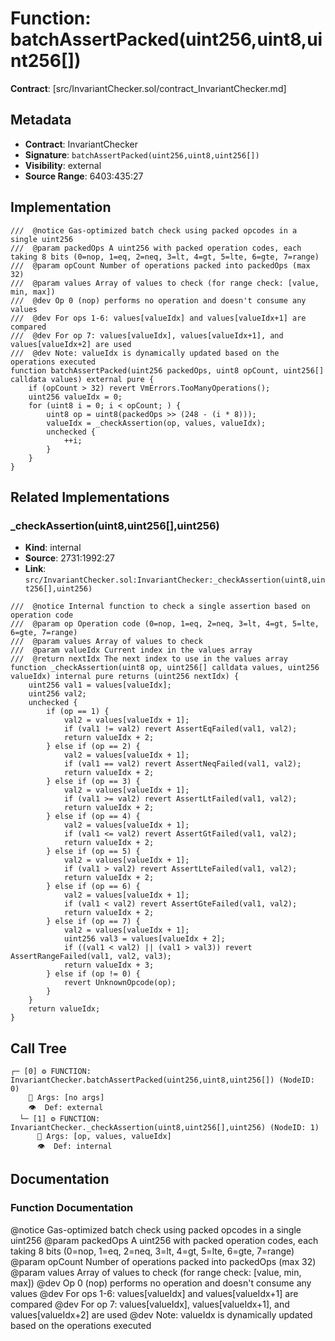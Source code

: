 # Function: batchAssertPacked(uint256,uint8,uint256[])

**Contract**: [src/InvariantChecker.sol/contract_InvariantChecker.md]

## Metadata

- **Contract**: InvariantChecker
- **Signature**: `batchAssertPacked(uint256,uint8,uint256[])`
- **Visibility**: external
- **Source Range**: 6403:435:27

## Implementation

```solidity
///  @notice Gas-optimized batch check using packed opcodes in a single uint256
///  @param packedOps A uint256 with packed operation codes, each taking 8 bits (0=nop, 1=eq, 2=neq, 3=lt, 4=gt, 5=lte, 6=gte, 7=range)
///  @param opCount Number of operations packed into packedOps (max 32)
///  @param values Array of values to check (for range check: [value, min, max])
///  @dev Op 0 (nop) performs no operation and doesn't consume any values
///  @dev For ops 1-6: values[valueIdx] and values[valueIdx+1] are compared
///  @dev For op 7: values[valueIdx], values[valueIdx+1], and values[valueIdx+2] are used
///  @dev Note: valueIdx is dynamically updated based on the operations executed
function batchAssertPacked(uint256 packedOps, uint8 opCount, uint256[] calldata values) external pure {
    if (opCount > 32) revert VmErrors.TooManyOperations();
    uint256 valueIdx = 0;
    for (uint8 i = 0; i < opCount; ) {
        uint8 op = uint8(packedOps >> (248 - (i * 8)));
        valueIdx = _checkAssertion(op, values, valueIdx);
        unchecked {
            ++i;
        }
    }
}
```

## Related Implementations

### _checkAssertion(uint8,uint256[],uint256)

- **Kind**: internal
- **Source**: 2731:1992:27
- **Link**: `src/InvariantChecker.sol:InvariantChecker:_checkAssertion(uint8,uint256[],uint256)`

```solidity
///  @notice Internal function to check a single assertion based on operation code
///  @param op Operation code (0=nop, 1=eq, 2=neq, 3=lt, 4=gt, 5=lte, 6=gte, 7=range)
///  @param values Array of values to check
///  @param valueIdx Current index in the values array
///  @return nextIdx The next index to use in the values array
function _checkAssertion(uint8 op, uint256[] calldata values, uint256 valueIdx) internal pure returns (uint256 nextIdx) {
    uint256 val1 = values[valueIdx];
    uint256 val2;
    unchecked {
        if (op == 1) {
            val2 = values[valueIdx + 1];
            if (val1 != val2) revert AssertEqFailed(val1, val2);
            return valueIdx + 2;
        } else if (op == 2) {
            val2 = values[valueIdx + 1];
            if (val1 == val2) revert AssertNeqFailed(val1, val2);
            return valueIdx + 2;
        } else if (op == 3) {
            val2 = values[valueIdx + 1];
            if (val1 >= val2) revert AssertLtFailed(val1, val2);
            return valueIdx + 2;
        } else if (op == 4) {
            val2 = values[valueIdx + 1];
            if (val1 <= val2) revert AssertGtFailed(val1, val2);
            return valueIdx + 2;
        } else if (op == 5) {
            val2 = values[valueIdx + 1];
            if (val1 > val2) revert AssertLteFailed(val1, val2);
            return valueIdx + 2;
        } else if (op == 6) {
            val2 = values[valueIdx + 1];
            if (val1 < val2) revert AssertGteFailed(val1, val2);
            return valueIdx + 2;
        } else if (op == 7) {
            val2 = values[valueIdx + 1];
            uint256 val3 = values[valueIdx + 2];
            if ((val1 < val2) || (val1 > val3)) revert AssertRangeFailed(val1, val2, val3);
            return valueIdx + 3;
        } else if (op != 0) {
            revert UnknownOpcode(op);
        }
    }
    return valueIdx;
}
```

## Call Tree

```
┌─ [0] ⚙️ FUNCTION: InvariantChecker.batchAssertPacked(uint256,uint8,uint256[]) (NodeID: 0)
    💬 Args: [no args]
    👁️  Def: external
  └─ [1] ⚙️ FUNCTION: InvariantChecker._checkAssertion(uint8,uint256[],uint256) (NodeID: 1)
      💬 Args: [op, values, valueIdx]
      👁️  Def: internal
```

## Documentation

### Function Documentation

 @notice Gas-optimized batch check using packed opcodes in a single uint256
 @param packedOps A uint256 with packed operation codes, each taking 8 bits (0=nop, 1=eq, 2=neq, 3=lt, 4=gt, 5=lte, 6=gte, 7=range)
 @param opCount Number of operations packed into packedOps (max 32)
 @param values Array of values to check (for range check: [value, min, max])
 @dev Op 0 (nop) performs no operation and doesn't consume any values
 @dev For ops 1-6: values[valueIdx] and values[valueIdx+1] are compared
 @dev For op 7: values[valueIdx], values[valueIdx+1], and values[valueIdx+2] are used
 @dev Note: valueIdx is dynamically updated based on the operations executed
